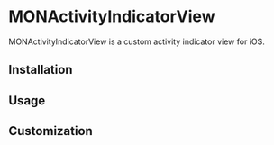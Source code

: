 # MONActivityIndicatorView

MONActivityIndicatorView is a custom activity indicator view for iOS.

## Installation


## Usage



## Customization



